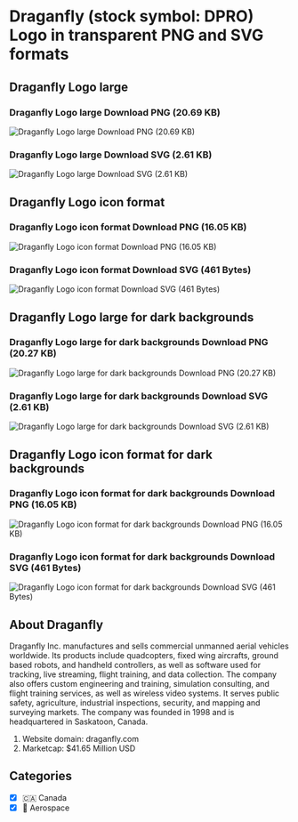 # Draganfly (stock symbol: DPRO) Logo in transparent PNG and SVG formats

## Draganfly Logo large

### Draganfly Logo large Download PNG (20.69 KB)

![Draganfly Logo large Download PNG (20.69 KB)](/img/orig/DPRO_BIG-fba2004f.png)

### Draganfly Logo large Download SVG (2.61 KB)

![Draganfly Logo large Download SVG (2.61 KB)](/img/orig/DPRO_BIG-90839022.svg)

## Draganfly Logo icon format

### Draganfly Logo icon format Download PNG (16.05 KB)

![Draganfly Logo icon format Download PNG (16.05 KB)](/img/orig/DPRO-faa41a47.png)

### Draganfly Logo icon format Download SVG (461 Bytes)

![Draganfly Logo icon format Download SVG (461 Bytes)](/img/orig/DPRO-d51adfbf.svg)

## Draganfly Logo large for dark backgrounds

### Draganfly Logo large for dark backgrounds Download PNG (20.27 KB)

![Draganfly Logo large for dark backgrounds Download PNG (20.27 KB)](/img/orig/DPRO_BIG.D-10032f8e.png)

### Draganfly Logo large for dark backgrounds Download SVG (2.61 KB)

![Draganfly Logo large for dark backgrounds Download SVG (2.61 KB)](/img/orig/DPRO_BIG.D-7da51b0c.svg)

## Draganfly Logo icon format for dark backgrounds

### Draganfly Logo icon format for dark backgrounds Download PNG (16.05 KB)

![Draganfly Logo icon format for dark backgrounds Download PNG (16.05 KB)](/img/orig/DPRO.D-65be1501.png)

### Draganfly Logo icon format for dark backgrounds Download SVG (461 Bytes)

![Draganfly Logo icon format for dark backgrounds Download SVG (461 Bytes)](/img/orig/DPRO.D-d1ac995f.svg)

## About Draganfly

Draganfly Inc. manufactures and sells commercial unmanned aerial vehicles worldwide. Its products include quadcopters, fixed wing aircrafts, ground based robots, and handheld controllers, as well as software used for tracking, live streaming, flight training, and data collection. The company also offers custom engineering and training, simulation consulting, and flight training services, as well as wireless video systems. It serves public safety, agriculture, industrial inspections, security, and mapping and surveying markets. The company was founded in 1998 and is headquartered in Saskatoon, Canada.

1. Website domain: draganfly.com
2. Marketcap: $41.65 Million USD


## Categories
- [x] 🇨🇦 Canada
- [x] 🚀 Aerospace

